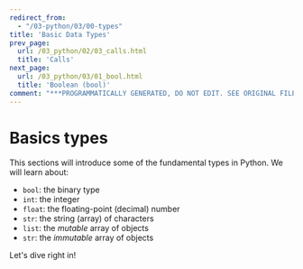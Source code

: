 ```yaml
---
redirect_from:
  - "/03-python/03/00-types"
title: 'Basic Data Types'
prev_page:
  url: /03_python/02/03_calls.html
  title: 'Calls'
next_page:
  url: /03_python/03/01_bool.html
  title: 'Boolean (bool)'
comment: "***PROGRAMMATICALLY GENERATED, DO NOT EDIT. SEE ORIGINAL FILES IN /content***"
---
```

# Basics types

This sections will introduce some of the fundamental types in Python. We will learn about:

- `bool`: the binary type
- `int`: the integer
- `float`: the floating-point (decimal) number
- `str`: the string (array) of characters
- `list`: the *mutable* array of objects
- `str`: the *immutable* array of objects

Let's dive right in!
